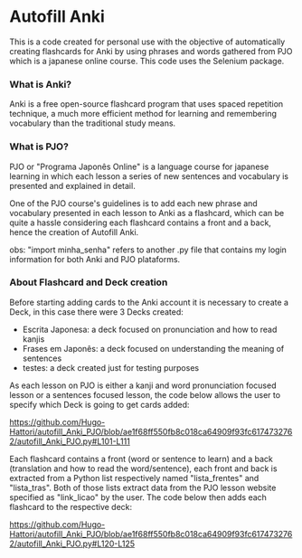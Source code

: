 <h1> Autofill Anki </h1>
 
<p>This is a code created for personal use with the objective of automatically
creating flashcards for Anki by using phrases and words gathered from PJO
which is a japanese online course. This code uses the Selenium package.</p>

<h3> What is Anki? </h3>
<p>Anki is a free open-source flashcard program that uses spaced repetition technique,
a much more efficient method for learning and remembering vocabulary than the traditional study means.</p>

<h3> What is PJO? </h3>
<p>PJO or "Programa Japonês Online" is a language course for japanese learning in which 
each lesson a series of new sentences and vocabulary is presented and explained in detail.</p>

<p>One of the PJO course's guidelines is to add each new phrase and vocabulary presented
in each lesson to Anki as a flashcard, which can be quite a hassle considering each flashcard
contains a front and a back, hence the creation of Autofill Anki.</p>

obs: "import minha_senha" refers to another .py file that contains my login information for both Anki and PJO plataforms.

<h3> About Flashcard and Deck creation </h3>
<p> Before starting adding cards to the Anki account it is necessary to create a Deck, in this case there were 3 Decks created:</p>

+ Escrita Japonesa: a deck focused on pronunciation and how to read kanjis
+ Frases em Japonês: a deck focused on understanding the meaning of sentences
+ testes: a deck created just for testing purposes

<p> As each lesson on PJO is either a kanji and word pronunciation focused lesson or a sentences focused lesson, the code below
allows the user to specify which Deck is going to get cards added: </p>

https://github.com/Hugo-Hattori/autofill_Anki_PJO/blob/ae1f68ff550fb8c018ca64909f93fc6174732762/autofill_Anki_PJO.py#L101-L111

<p> Each flashcard contains a front (word or sentence to learn) and a back (translation and how to read the word/sentence),
 each front and back is extracted from a Python list respectively named "lista_frentes" and "lista_tras". Both of those lists
 extract data from the PJO lesson website specified as "link_licao" by the user.
 The code below then adds each flashcard to the respective deck: </p>

https://github.com/Hugo-Hattori/autofill_Anki_PJO/blob/ae1f68ff550fb8c018ca64909f93fc6174732762/autofill_Anki_PJO.py#L120-L125
